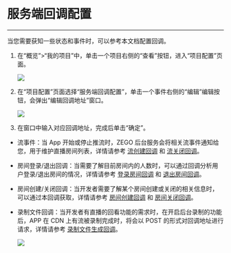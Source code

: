 # 服务端回调配置

- - -

当您需要获知一些状态和事件时，可以参考本文档配置回调。


1. 在“概览”>“我的项目”中，单击一个项目右侧的“查看”按钮，进入“项目配置”页面。

    <Frame width="512" height="auto" caption=""><img src="https://doc-media.zego.im/sdk-doc/Pics/Consle/781.png" /></Frame>

2. 在“项目配置”页面选择“服务端回调配置”，单击一个事件右侧的“编辑”编辑按钮，会弹出“编辑回调地址”窗口。
    <Frame width="512" height="auto" caption=""><img src="https://doc-media.zego.im/sdk-doc/Pics/console/server_callback_config.png" /></Frame>

3. 在窗口中输入对应回调地址，完成后单击“确定”。
- 流事件：当 App 开始或停止推流时，ZEGO 后台服务会将相关流事件通知给您，用于维护直播房间列表，详情请参考 [流创建回调](https://doc-zh.zego.im/article/9175) 和 [流关闭回调](https://doc-zh.zego.im/article/9174)。
- 房间登录/退出回调：当需要了解目前房间内的人数时，可以通过回调分析用户登录/退出房间的情况，详情请参考 [登录房间回调](https://doc-zh.zego.im/article/13766) 和 [退出房间回调](https://doc-zh.zego.im/article/13767)。
- 房间创建/关闭回调：当开发者需要了解某个房间创建或关闭的相关信息时，可以通过本回调获取，详情请参考 [房间创建回调](https://doc-zh.zego.im/article/16827) 和 [房间关闭回调](https://doc-zh.zego.im/article/16829)。
- 录制文件回调：当开发者有直播的回看功能的需求时，在开启后台录制的功能后，APP 在 CDN 上有流被录制完成时，将会以 POST 的形式对回调地址进行请求，详情请参考 [录制文件生成回调](https://doc-zh.zego.im/article/9178)。

    <Frame width="512" height="auto" caption=""><img src="https://doc-media.zego.im/sdk-doc/Pics/console/callback_url_setting.png" /></Frame>
